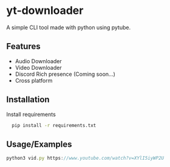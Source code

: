 
# yt-downloader

A simple CLI tool made with python using pytube.


## Features

- Audio Downloader
- Video Downloader
- Discord Rich presence (Coming soon...)
- Cross platform


## Installation

Install requirements

```bash
  pip install -r requirements.txt
```
    
## Usage/Examples

```javascript
python3 vid.py https://www.youtube.com/watch?v=XYlI5iyWP2U
```